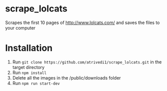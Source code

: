 # scrape_lolcats
Scrapes the first 10 pages of http://www.lolcats.com/ and saves the files to your computer

# Installation
1) Run `git clone https://github.com/atrivedi1/scrape_lolcats.git` in the target directory
2) Run `npm install`
3) Delete all the images in the /public/downloads folder
4) Run `npm run start-dev `
